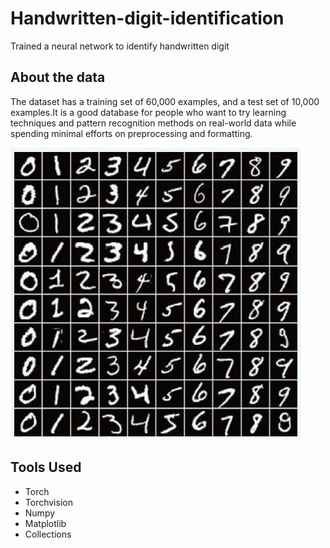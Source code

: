 # Handwritten-digit-identification
Trained a neural network to identify handwritten digit

## About the data
The dataset has a training set of 60,000 examples, and a test set of 10,000 examples.It is a good database for people who want to try learning techniques and pattern recognition methods on real-world data while spending minimal efforts on preprocessing and formatting. 

![This is how it looks like](MNIST.jpg)

## Tools Used
* Torch
* Torchvision
* Numpy
* Matplotlib
* Collections
